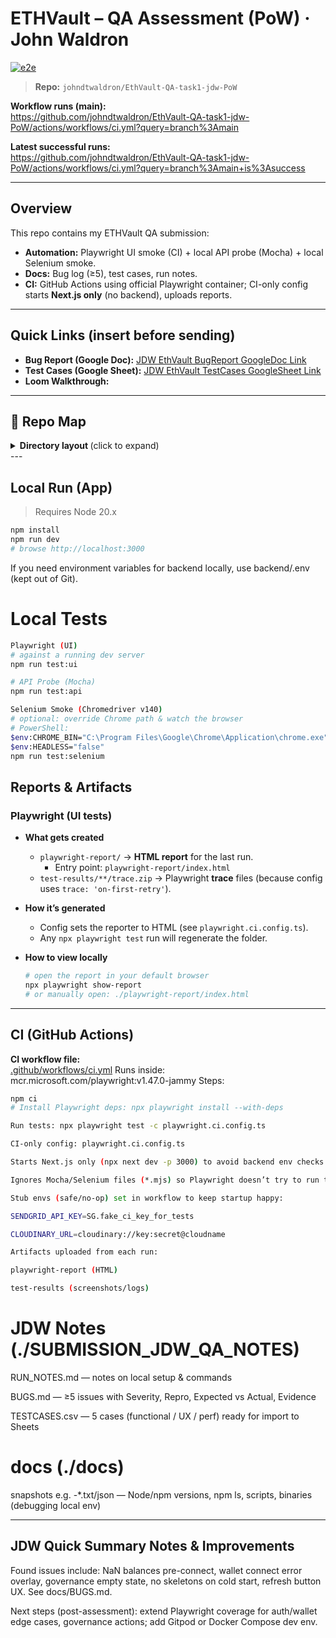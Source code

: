 # ETHVault – QA Assessment (PoW) · John Waldron

[![e2e](https://github.com/johndtwaldron/EthVault-QA-task1-jdw-PoW/actions/workflows/ci.yml/badge.svg)](https://github.com/johndtwaldron/EthVault-QA-task1-jdw-PoW/actions/workflows/ci.yml)
<br>

> **Repo:** `johndtwaldron/EthVault-QA-task1-jdw-PoW`

**Workflow runs (main):**  
<https://github.com/johndtwaldron/EthVault-QA-task1-jdw-PoW/actions/workflows/ci.yml?query=branch%3Amain>

**Latest successful runs:**  
<https://github.com/johndtwaldron/EthVault-QA-task1-jdw-PoW/actions/workflows/ci.yml?query=branch%3Amain+is%3Asuccess>

---

## Overview

This repo contains my ETHVault QA submission:
- **Automation:** Playwright UI smoke (CI) + local API probe (Mocha) + local Selenium smoke.
- **Docs:** Bug log (≥5), test cases, run notes.
- **CI:** GitHub Actions using official Playwright container; CI-only config starts **Next.js only** (no backend), uploads reports.

---

## Quick Links (insert before sending)

- **Bug Report (Google Doc):** [JDW EthVault BugReport GoogleDoc Link](https://docs.google.com/document/d/1naPqSPKy_cs108TmY0DRqz_3H_6P0e8Hfll4QZgOn-4/edit?usp=sharing)
- **Test Cases (Google Sheet):** [JDW EthVault TestCases GoogleSheet Link](https://docs.google.com/spreadsheets/d/1K0agO-u27PN_9pDa9kyOrv4a1Wvghz9tyJ5YR62NALM/edit?gid=0#gid=0)
- **Loom Walkthrough: <TBD>** 

---

## 📁 Repo Map
<details>
  <summary><b> Directory layout </b> (click to expand)</summary>

```text
/ (repo root)
├─ app/                             # Next.js app routes/pages
├─ backend/                         # Express API (SendGrid/Cloudinary/Mongo wiring)
│  ├─ index.js
│  ├─ app.js
│  ├─ controllers/
│  ├─ routes/
│  ├─ models/
│  └─ utils/
├─ components/                      # UI components (Radix, shadcn, etc.)
├─ contracts/                       # Solidity artifacts (if any)
├─ hooks/                           # React hooks
├─ lib/                             # Client utilities
├─ public/                          # Static assets
├─ styles/                          # Tailwind / CSS
├─ tests/                           # Automation
│  ├─ ui-smoke.spec.ts              # Playwright UI smoke (CI)
│  ├─ dashboard-preconnect.spec.ts  # Playwright UI
│  ├─ api.ping.test.mjs             # Mocha API probe (local)
│  ├─ selenium.smoke.test.mjs       # Selenium smoke (local)
│  └─ selenium_probe.mjs            # Selenium sanity (local)
├─ docs/                            # Submission docs
│  ├─ RUN_NOTES.md
│  ├─ BUGS.md
│  ├─ TESTCASES.csv
│  └─ snapshot-*.{txt,json}         # node/npm, npm ls, scripts/bin snapshots
├─ .github/
│  └─ workflows/
│     └─ ci.yml                     # GitHub Actions (Playwright container)
├─ playwright.ci.config.ts          # CI-only Playwright config (Next-only server)
├─ playwright.config.ts             # Local Playwright config (if present)
├─ README.md
├─ package.json
└─ package-lock.json
# (Artifacts created locally/CI: playwright-report/, test-results/)

```
</details>
---

## Local Run (App)

> Requires Node 20.x

```bash
npm install
npm run dev
# browse http://localhost:3000
```

If you need environment variables for backend locally, use backend/.env (kept out of Git).

# Local Tests
```bash
Playwright (UI)
# against a running dev server
npm run test:ui

# API Probe (Mocha)
npm run test:api

Selenium Smoke (Chromedriver v140)
# optional: override Chrome path & watch the browser
# PowerShell:
$env:CHROME_BIN="C:\Program Files\Google\Chrome\Application\chrome.exe"
$env:HEADLESS="false"
npm run test:selenium
```

## Reports & Artifacts

### Playwright (UI tests)
- **What gets created**
  - `playwright-report/` → **HTML report** for the last run.
    - Entry point: `playwright-report/index.html`
  - `test-results/**/trace.zip` → Playwright **trace** files (because config uses `trace: 'on-first-retry'`).

- **How it’s generated**
  - Config sets the reporter to HTML (see `playwright.ci.config.ts`).
  - Any `npx playwright test` run will regenerate the folder.

- **How to view locally**
  ```bash
  # open the report in your default browser
  npx playwright show-report
  # or manually open: ./playwright-report/index.html
  ```
---

## CI (GitHub Actions)

**CI workflow file:**  
[.github/workflows/ci.yml](.github/workflows/ci.yml)
Runs inside: mcr.microsoft.com/playwright:v1.47.0-jammy
Steps:
```bash
npm ci
# Install Playwright deps: npx playwright install --with-deps

Run tests: npx playwright test -c playwright.ci.config.ts

CI-only config: playwright.ci.config.ts

Starts Next.js only (npx next dev -p 3000) to avoid backend env checks.

Ignores Mocha/Selenium files (*.mjs) so Playwright doesn’t try to run them.

Stub envs (safe/no-op) set in workflow to keep startup happy:

SENDGRID_API_KEY=SG.fake_ci_key_for_tests

CLOUDINARY_URL=cloudinary://key:secret@cloudname

Artifacts uploaded from each run:

playwright-report (HTML)

test-results (screenshots/logs)
```
# JDW Notes (./SUBMISSION_JDW_QA_NOTES)

RUN_NOTES.md — notes on local setup & commands

BUGS.md — ≥5 issues with Severity, Repro, Expected vs Actual, Evidence

TESTCASES.csv — 5 cases (functional / UX / perf) ready for import to Sheets

# docs (./docs) 

snapshots e.g. -*.txt/json — Node/npm versions, npm ls, scripts, binaries (debugging local env)

---

## JDW Quick Summary Notes & Improvements

Found issues include: NaN balances pre-connect, wallet connect error overlay, governance empty state, no skeletons on cold start, refresh button UX. See docs/BUGS.md.

Next steps (post-assessment): extend Playwright coverage for auth/wallet edge cases, governance actions; add Gitpod or Docker Compose dev env.
